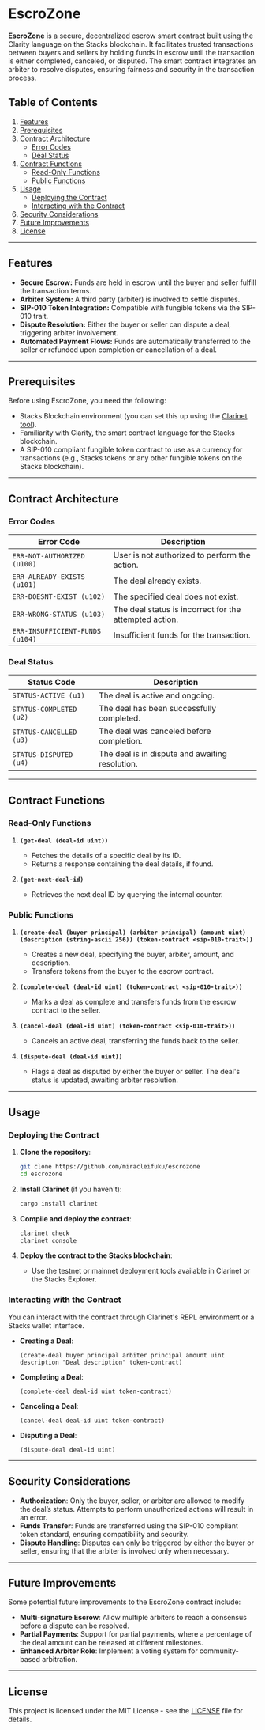# EscroZone

**EscroZone** is a secure, decentralized escrow smart contract built using the Clarity language on the Stacks blockchain. It facilitates trusted transactions between buyers and sellers by holding funds in escrow until the transaction is either completed, canceled, or disputed. The smart contract integrates an arbiter to resolve disputes, ensuring fairness and security in the transaction process.

## Table of Contents

1. [Features](#features)
2. [Prerequisites](#prerequisites)
3. [Contract Architecture](#contract-architecture)
    - [Error Codes](#error-codes)
    - [Deal Status](#deal-status)
4. [Contract Functions](#contract-functions)
    - [Read-Only Functions](#read-only-functions)
    - [Public Functions](#public-functions)
5. [Usage](#usage)
    - [Deploying the Contract](#deploying-the-contract)
    - [Interacting with the Contract](#interacting-with-the-contract)
6. [Security Considerations](#security-considerations)
7. [Future Improvements](#future-improvements)
8. [License](#license)

---

## Features

- **Secure Escrow:** Funds are held in escrow until the buyer and seller fulfill the transaction terms.
- **Arbiter System:** A third party (arbiter) is involved to settle disputes.
- **SIP-010 Token Integration:** Compatible with fungible tokens via the SIP-010 trait.
- **Dispute Resolution:** Either the buyer or seller can dispute a deal, triggering arbiter involvement.
- **Automated Payment Flows:** Funds are automatically transferred to the seller or refunded upon completion or cancellation of a deal.

---

## Prerequisites

Before using EscroZone, you need the following:

- Stacks Blockchain environment (you can set this up using the [Clarinet tool](https://github.com/hirosystems/clarinet)).
- Familiarity with Clarity, the smart contract language for the Stacks blockchain.
- A SIP-010 compliant fungible token contract to use as a currency for transactions (e.g., Stacks tokens or any other fungible tokens on the Stacks blockchain).

---

## Contract Architecture

### Error Codes

| Error Code | Description |
|------------|-------------|
| `ERR-NOT-AUTHORIZED (u100)` | User is not authorized to perform the action. |
| `ERR-ALREADY-EXISTS (u101)` | The deal already exists. |
| `ERR-DOESNT-EXIST (u102)` | The specified deal does not exist. |
| `ERR-WRONG-STATUS (u103)` | The deal status is incorrect for the attempted action. |
| `ERR-INSUFFICIENT-FUNDS (u104)` | Insufficient funds for the transaction. |

### Deal Status

| Status Code | Description |
|-------------|-------------|
| `STATUS-ACTIVE (u1)` | The deal is active and ongoing. |
| `STATUS-COMPLETED (u2)` | The deal has been successfully completed. |
| `STATUS-CANCELLED (u3)` | The deal was canceled before completion. |
| `STATUS-DISPUTED (u4)` | The deal is in dispute and awaiting resolution. |

---

## Contract Functions

### Read-Only Functions

1. **`(get-deal (deal-id uint))`**
   - Fetches the details of a specific deal by its ID.
   - Returns a response containing the deal details, if found.

2. **`(get-next-deal-id)`**
   - Retrieves the next deal ID by querying the internal counter.

### Public Functions

1. **`(create-deal (buyer principal) (arbiter principal) (amount uint) (description (string-ascii 256)) (token-contract <sip-010-trait>))`**
   - Creates a new deal, specifying the buyer, arbiter, amount, and description.
   - Transfers tokens from the buyer to the escrow contract.

2. **`(complete-deal (deal-id uint) (token-contract <sip-010-trait>))`**
   - Marks a deal as complete and transfers funds from the escrow contract to the seller.

3. **`(cancel-deal (deal-id uint) (token-contract <sip-010-trait>))`**
   - Cancels an active deal, transferring the funds back to the seller.

4. **`(dispute-deal (deal-id uint))`**
   - Flags a deal as disputed by either the buyer or seller. The deal's status is updated, awaiting arbiter resolution.

---

## Usage

### Deploying the Contract

1. **Clone the repository**:
   ```bash
   git clone https://github.com/miracleifuku/escrozone
   cd escrozone
   ```

2. **Install Clarinet** (if you haven't):
   ```bash
   cargo install clarinet
   ```

3. **Compile and deploy the contract**:
   ```bash
   clarinet check
   clarinet console
   ```

4. **Deploy the contract to the Stacks blockchain**:
   - Use the testnet or mainnet deployment tools available in Clarinet or the Stacks Explorer.

### Interacting with the Contract

You can interact with the contract through Clarinet's REPL environment or a Stacks wallet interface.

- **Creating a Deal**:
  ```clarity
  (create-deal buyer principal arbiter principal amount uint description "Deal description" token-contract)
  ```

- **Completing a Deal**:
  ```clarity
  (complete-deal deal-id uint token-contract)
  ```

- **Canceling a Deal**:
  ```clarity
  (cancel-deal deal-id uint token-contract)
  ```

- **Disputing a Deal**:
  ```clarity
  (dispute-deal deal-id uint)
  ```

---

## Security Considerations

- **Authorization**: Only the buyer, seller, or arbiter are allowed to modify the deal’s status. Attempts to perform unauthorized actions will result in an error.
- **Funds Transfer**: Funds are transferred using the SIP-010 compliant token standard, ensuring compatibility and security.
- **Dispute Handling**: Disputes can only be triggered by either the buyer or seller, ensuring that the arbiter is involved only when necessary.

---

## Future Improvements

Some potential future improvements to the EscroZone contract include:

- **Multi-signature Escrow**: Allow multiple arbiters to reach a consensus before a dispute can be resolved.
- **Partial Payments**: Support for partial payments, where a percentage of the deal amount can be released at different milestones.
- **Enhanced Arbiter Role**: Implement a voting system for community-based arbitration.

---

## License

This project is licensed under the MIT License - see the [LICENSE](LICENSE) file for details.